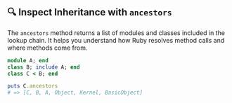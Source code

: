 ## 🔍 Inspect Inheritance with `ancestors`

The `ancestors` method returns a list of modules and classes included in the lookup chain. It helps you understand how Ruby resolves method calls and where methods come from.

```ruby
module A; end
class B; include A; end
class C < B; end

puts C.ancestors
# => [C, B, A, Object, Kernel, BasicObject]
```